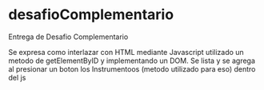 # desafioComplementario
Entrega de Desafio Complementario 

Se expresa como interlazar con HTML mediante Javascript utilizado un metodo de getElementByID y implementando un DOM.
Se lista  y se agrega al presionar un boton los Instrumentoos (metodo utilizado para eso) dentro del js

